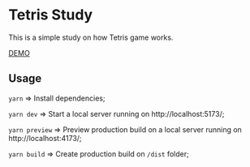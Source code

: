 # Tetris Study

This is a simple study on how Tetris game works.

[DEMO](https://daniofilho.github.io/tetris-study/)

## Usage

`yarn` => Install dependencies;

`yarn dev` => Start a local server running on http://localhost:5173/;

`yarn preview` => Preview production build on a local server running on http://localhost:4173/;

`yarn build` => Create production build on `/dist` folder;

